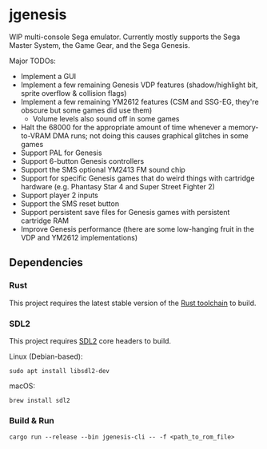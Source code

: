 # jgenesis

WIP multi-console Sega emulator. Currently mostly supports the Sega Master System, the Game Gear, and the Sega Genesis.

Major TODOs:
* Implement a GUI
* Implement a few remaining Genesis VDP features (shadow/highlight bit, sprite overflow & collision flags)
* Implement a few remaining YM2612 features (CSM and SSG-EG, they're obscure but some games did use them)
  * Volume levels also sound off in some games
* Halt the 68000 for the appropriate amount of time whenever a memory-to-VRAM DMA runs; not doing this causes graphical glitches in some games
* Support PAL for Genesis
* Support 6-button Genesis controllers
* Support the SMS optional YM2413 FM sound chip
* Support for specific Genesis games that do weird things with cartridge hardware (e.g. Phantasy Star 4 and Super Street Fighter 2)
* Support player 2 inputs
* Support the SMS reset button
* Support persistent save files for Genesis games with persistent cartridge RAM
* Improve Genesis performance (there are some low-hanging fruit in the VDP and YM2612 implementations)

## Dependencies

### Rust

This project requires the latest stable version of the [Rust toolchain](https://doc.rust-lang.org/book/ch01-01-installation.html) to build.

### SDL2

This project requires [SDL2](https://www.libsdl.org/) core headers to build.

Linux (Debian-based):
```
sudo apt install libsdl2-dev
```

macOS:
```
brew install sdl2
```

### Build & Run

```
cargo run --release --bin jgenesis-cli -- -f <path_to_rom_file>
```
